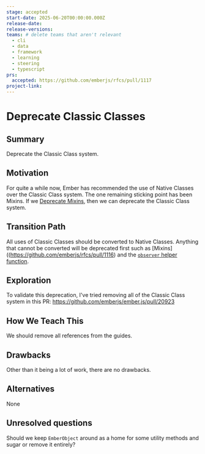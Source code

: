 ```yaml
---
stage: accepted
start-date: 2025-06-20T00:00:00.000Z
release-date:
release-versions:
teams: # delete teams that aren't relevant
  - cli
  - data
  - framework
  - learning
  - steering
  - typescript
prs:
  accepted: https://github.com/emberjs/rfcs/pull/1117
project-link:
---
```


# Deprecate Classic Classes

## Summary

Deprecate the Classic Class system.

## Motivation

For quite a while now, Ember has recommended the use of Native Classes over the Classic Class
system. The one remaining sticking point has been Mixins. If we
[Deprecate Mixins](https://github.com/emberjs/rfcs/pull/1116), then we can deprecate the Classic Class system.

## Transition Path

All uses of Classic Classes should be converted to Native Classes. Anything that cannot be converted
will be deprecated first such as [Mixins]((https://github.com/emberjs/rfcs/pull/1116) and the
[`observer` helper function](https://github.com/emberjs/rfcs/pull/1115).

## Exploration

To validate this deprecation, I've tried removing all of the Classic Class system in this PR:
https://github.com/emberjs/ember.js/pull/20923

## How We Teach This

We should remove all references from the guides.

## Drawbacks

Other than it being a lot of work, there are no drawbacks.

## Alternatives

None

## Unresolved questions

Should we keep `EmberObject` around as a home for some utility methods and sugar or remove it entirely?